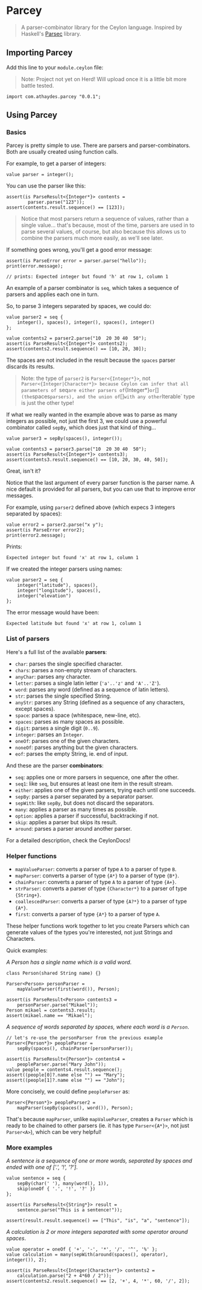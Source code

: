 # Parcey

> A parser-combinator library for the Ceylon language.
Inspired by Haskell's [Parsec](http://hackage.haskell.org/package/parsec) library.

## Importing Parcey

Add this line to your `module.ceylon` file:

> Note: Project not yet on Herd! Will upload once it is a little bit more battle tested.

```ceylon
import com.athaydes.parcey "0.0.1";
```

## Using Parcey

### Basics

Parcey is pretty simple to use. There are parsers and parser-combinators.
Both are usually created using function calls.

For example, to get a parser of integers:

```ceylon
value parser = integer();
```

You can use the parser like this:

```ceylon
assert(is ParseResult<{Integer*}> contents =
        parser.parse("123"));
assert(contents.result.sequence() == [123]);
```

> Notice that most parsers return a sequence of values, rather than a single value... that's because, most of the time, parsers are used in to parse several values, of course, but also because this allows us to combine the parsers much more easily, as we'll see later.

If something goes wrong, you'll get a good error message:

```ceylon
assert(is ParseError error = parser.parse("hello"));
print(error.message);

// prints: Expected integer but found 'h' at row 1, column 1
```

An example of a parser combinator is `seq`, which takes a sequence of parsers
and applies each one in turn.

So, to parse 3 integers separated by spaces, we could do:

```ceylon
value parser2 = seq {
    integer(), spaces(), integer(), spaces(), integer()
};

value contents2 = parser2.parse("10  20 30 40  50");
assert(is ParseResult<{Integer*}> contents2);
assert(contents2.result.sequence() == [10, 20, 30]);
```

The spaces are not included in the result because the `spaces` parser
discards its results.

> Note: the type of `parser2` is `Parser<{Integer*}>`, not `Parser<{Integer|Character*}> because Ceylon can infer that all parameters of `seq` are either parsers of `{Integer*}` or `[]` (the
`spaces` parsers), and the union of `[]` with any other `Iterable` type is just the other type!

If what we really wanted in the example above was to parse as many integers as
possible, not just the first 3, we could use a powerful combinator called `sepBy`, which does just that kind of thing...

```ceylon
value parser3 = sepBy(spaces(), integer());

value contents3 = parser3.parse("10  20 30 40  50");
assert(is ParseResult<{Integer*}> contents3);
assert(contents3.result.sequence() == [10, 20, 30, 40, 50]);
```

Great, isn't it?

Notice that the last argument of every parser function is the parser name.
A nice default is provided for all parsers, but you can use that to improve error messages.

For example, using `parser2` defined above (which expecs 3 integers separated by spaces):

```ceylon
value error2 = parser2.parse("x y");
assert(is ParseError error2);
print(error2.message);
```

Prints:

```
Expected integer but found 'x' at row 1, column 1
```

If we created the integer parsers using names:

```ceylon
value parser2 = seq {
    integer("latitude"), spaces(),
    integer("longitude"), spaces(),
    integer("elevation")
};
```

The error message would have been:

```
Expected latitude but found 'x' at row 1, column 1
```

### List of parsers

Here's a full list of the available **parsers**:

* `char`: parses the single specified character.
* `chars`: parses a non-empty stream of characters.
* `anyChar`: parses any character.
* `letter`: parses a single latin letter (`'a'..'z'` and `'A'..'Z'`).
* `word`: parses any word (defined as a sequence of latin letters).
* `str`: parses the single specified String.
* `anyStr`: parses any String (defined as a sequence of any characters, except spaces).
* `space`: parses a space (whitespace, new-line, etc).
* `spaces`: parses as many spaces as possible.
* `digit`: parses a single digit (`0..9`).
* `integer`: parses an `Integer`.
* `oneOf`: parses one of the given characters.
* `noneOf`: parses anything but the given characters.
* `eof`: parses the empty String, ie. end of input.

And these are the parser **combinators**:

* `seq`: applies one or more parsers in sequence, one after the other.
* `seq1`: like `seq`, but ensures at least one item in the result stream.
* `either`: applies one of the given parsers, trying each until one succeeds.
* `sepBy`: parses a parser separated by a separator parser.
* `sepWith`: like `sepBy`, but does not discard the separators.
* `many`: applies a parser as many times as possible.
* `option`: applies a parser if successful, backtracking if not.
* `skip`: applies a parser but skips its result.
* `around`: parses a parser around another parser.

For a detailed description, check the CeylonDocs!

### Helper functions

* `mapValueParser`: converts a parser of type `A` to a parser of type `B`.
* `mapParser`: converts a parser of type `{A*}` to a parser of type `{B*}`.
* `chainParser`: converts a parser of type `A` to a parser of type `{A+}`.
* `strParser`: converts a parser of type `{Character*}` to a parser of type `{String+}`.
* `coallescedParser`: converts a parser of type `{A?*}` to a parser of type `{A*}`.
* `first`: converts a parser of type `{A*}` to a parser of type `A`.

These helper functions work together to let you create Parsers which can generate values of the types you're interested, not just Strings and Characters.

Quick examples:

*A Person has a single name which is a valid word*.

```ceylon
class Person(shared String name) {}

Parser<Person> personParser =
    mapValueParser(first(word()), Person);

assert(is ParseResult<Person> contents3 =
    personParser.parse("Mikael"));
Person mikael = contents3.result;
assert(mikael.name == "Mikael");
```

*A sequence of words separated by spaces, where each word is a `Person`*.

```ceylon
// let's re-use the personParser from the previous example
Parser<{Person*}> peopleParser =
    sepBy(spaces(), chainParser(personParser));

assert(is ParseResult<{Person*}> contents4 =
    peopleParser.parse("Mary John"));
value people = contents4.result.sequence();
assert((people[0]?.name else "") == "Mary");
assert((people[1]?.name else "") == "John");
```

More concisely, we could define `peopleParser` as:

```ceylon
Parser<{Person*}> peopleParser2 =
    mapParser(sepBy(spaces(), word()), Person);
```

That's because `mapParser`, unlike `mapValueParser`, creates a `Parser`
which is ready to be chained to other parsers (ie. it has type `Parser<{A*}>`, not just `Parser<A>`), which can be very helpful!

### More examples

*A sentence is a sequence of one or more words, separated by spaces
and ended with one of ['.', '!', '?']*.

```ceylon
value sentence = seq {
    sepBy(char(' '), many(word(), 1)),
    skip(oneOf { '.', '!', '?' })
};

assert(is ParseResult<{String*}> result =
    sentence.parse("This is a sentence!"));

assert(result.result.sequence() == ["This", "is", "a", "sentence"]);
```

*A calculation is 2 or more integers separated with some operator around spaces*.

```ceylon
value operator = oneOf { '+', '-', '*', '/', '^', '%' };
value calculation = many(sepWith(around(spaces(), operator), integer()), 2);
    
assert(is ParseResult<{Integer|Character*}> contents2 =
    calculation.parse("2 + 4*60 / 2"));
assert(contents2.result.sequence() == [2, '+', 4, '*', 60, '/', 2]);
```
